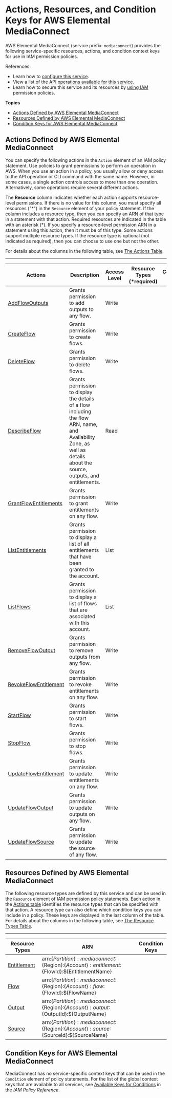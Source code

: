 # Actions, Resources, and Condition Keys for AWS Elemental MediaConnect<a name="list_awselementalmediaconnect"></a>

AWS Elemental MediaConnect \(service prefix: `mediaconnect`\) provides the following service\-specific resources, actions, and condition context keys for use in IAM permission policies\.

References:
+ Learn how to [configure this service](https://docs.aws.amazon.com/mediaconnect/latest/ug/)\.
+ View a list of the [API operations available for this service](https://docs.aws.amazon.com/mediaconnect/latest/api/)\.
+ Learn how to secure this service and its resources by [using IAM](https://docs.aws.amazon.com/mediaconnect/latest/ug/auth-and-access-control.html) permission policies\.

**Topics**
+ [Actions Defined by AWS Elemental MediaConnect](#awselementalmediaconnect-actions-as-permissions)
+ [Resources Defined by AWS Elemental MediaConnect](#awselementalmediaconnect-resources-for-iam-policies)
+ [Condition Keys for AWS Elemental MediaConnect](#awselementalmediaconnect-policy-keys)

## Actions Defined by AWS Elemental MediaConnect<a name="awselementalmediaconnect-actions-as-permissions"></a>

You can specify the following actions in the `Action` element of an IAM policy statement\. Use policies to grant permissions to perform an operation in AWS\. When you use an action in a policy, you usually allow or deny access to the API operation or CLI command with the same name\. However, in some cases, a single action controls access to more than one operation\. Alternatively, some operations require several different actions\.

The **Resource** column indicates whether each action supports resource\-level permissions\. If there is no value for this column, you must specify all resources \("\*"\) in the `Resource` element of your policy statement\. If the column includes a resource type, then you can specify an ARN of that type in a statement with that action\. Required resources are indicated in the table with an asterisk \(\*\)\. If you specify a resource\-level permission ARN in a statement using this action, then it must be of this type\. Some actions support multiple resource types\. If the resource type is optional \(not indicated as required\), then you can choose to use one but not the other\.

For details about the columns in the following table, see [The Actions Table](reference_policies_actions-resources-contextkeys.md#actions_table)\.


****  

| Actions | Description | Access Level | Resource Types \(\*required\) | Condition Keys | Dependent Actions | 
| --- | --- | --- | --- | --- | --- | 
|   [ AddFlowOutputs ](https://docs.aws.amazon.com/mediaconnect/latest/api/v1-flows-flowarn-outputs.html)  | Grants permission to add outputs to any flow\. | Write |  |  |  | 
|   [ CreateFlow ](https://docs.aws.amazon.com/mediaconnect/latest/api/v1-flows.html)  | Grants permission to create flows\. | Write |  |  |  | 
|   [ DeleteFlow ](https://docs.aws.amazon.com/mediaconnect/latest/api/v1-flows-flowarn.html)  | Grants permission to delete flows\. | Write |  |  |  | 
|   [ DescribeFlow ](https://docs.aws.amazon.com/mediaconnect/latest/api/v1-flows-flowarn.html)  | Grants permission to display the details of a flow including the flow ARN, name, and Availability Zone, as well as details about the source, outputs, and entitlements\. | Read |  |  |  | 
|   [ GrantFlowEntitlements ](https://docs.aws.amazon.com/mediaconnect/latest/api/v1-flows-flowarn-entitlements.html)  | Grants permission to grant entitlements on any flow\. | Write |  |  |  | 
|   [ ListEntitlements ](https://docs.aws.amazon.com/mediaconnect/latest/api/v1-entitlements.html)  | Grants permission to display a list of all entitlements that have been granted to the account\. | List |  |  |  | 
|   [ ListFlows ](https://docs.aws.amazon.com/mediaconnect/latest/api/v1-flows.html)  | Grants permission to display a list of flows that are associated with this account\. | List |  |  |  | 
|   [ RemoveFlowOutput ](https://docs.aws.amazon.com/mediaconnect/latest/api/v1-flows-flowarn-outputs-outputarn.html)  | Grants permission to remove outputs from any flow\. | Write |  |  |  | 
|   [ RevokeFlowEntitlement ](https://docs.aws.amazon.com/mediaconnect/latest/api/v1-flows-flowarn-entitlements-entitlementarn.html)  | Grants permission to revoke entitlements on any flow\. | Write |  |  |  | 
|   [ StartFlow ](https://docs.aws.amazon.com/mediaconnect/latest/api/v1-flows-start-flowarn.html)  | Grants permission to start flows\. | Write |  |  |  | 
|   [ StopFlow ](https://docs.aws.amazon.com/mediaconnect/latest/api/v1-flows-stop-flowarn.html)  | Grants permission to stop flows\. | Write |  |  |  | 
|   [ UpdateFlowEntitlement ](https://docs.aws.amazon.com/mediaconnect/latest/api/v1-flows-flowarn-entitlements-entitlementarn.html)  | Grants permission to update entitlements on any flow\. | Write |  |  |  | 
|   [ UpdateFlowOutput ](https://docs.aws.amazon.com/mediaconnect/latest/api/v1-flows-flowarn-outputs-outputarn.html)  | Grants permission to update outputs on any flow\. | Write |  |  |  | 
|   [ UpdateFlowSource ](https://docs.aws.amazon.com/mediaconnect/latest/api/v1-flows-flowarn-source-sourcearn.html)  | Grants permission to update the source of any flow\. | Write |  |  |  | 

## Resources Defined by AWS Elemental MediaConnect<a name="awselementalmediaconnect-resources-for-iam-policies"></a>

The following resource types are defined by this service and can be used in the `Resource` element of IAM permission policy statements\. Each action in the [Actions table](#awselementalmediaconnect-actions-as-permissions) identifies the resource types that can be specified with that action\. A resource type can also define which condition keys you can include in a policy\. These keys are displayed in the last column of the table\. For details about the columns in the following table, see [The Resource Types Table](reference_policies_actions-resources-contextkeys.md#resources_table)\.


****  

| Resource Types | ARN | Condition Keys | 
| --- | --- | --- | 
|   [ Entitlement ](https://docs.aws.amazon.com/mediaconnect/latest/ug/entitlements.html)  |  arn:$\{Partition\}:mediaconnect:$\{Region\}:$\{Account\}:entitlement:$\{FlowId\}:$\{EntitlementName\}  |  | 
|   [ Flow ](https://docs.aws.amazon.com/mediaconnect/latest/ug/flows.html)  |  arn:$\{Partition\}:mediaconnect:$\{Region\}:$\{Account\}:flow:$\{FlowId\}:$\{FlowName\}  |  | 
|   [ Output ](https://docs.aws.amazon.com/mediaconnect/latest/ug/outputs.html)  |  arn:$\{Partition\}:mediaconnect:$\{Region\}:$\{Account\}:output:$\{OutputId\}:$\{OutputName\}  |  | 
|   [ Source ](https://docs.aws.amazon.com/mediaconnect/latest/ug/sources.html)  |  arn:$\{Partition\}:mediaconnect:$\{Region\}:$\{Account\}:source:$\{SourceId\}:$\{SourceName\}  |  | 

## Condition Keys for AWS Elemental MediaConnect<a name="awselementalmediaconnect-policy-keys"></a>

MediaConnect has no service\-specific context keys that can be used in the `Condition` element of policy statements\. For the list of the global context keys that are available to all services, see [Available Keys for Conditions](reference_policies_condition-keys.html#AvailableKeys) in the *IAM Policy Reference*\.